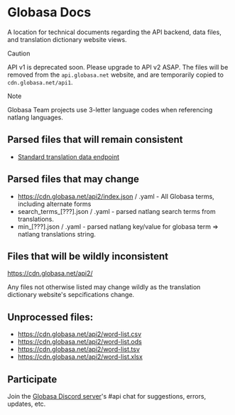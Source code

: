 # Globasa Docs

A location for technical documents regarding the API backend, data files, and translation dictionary website views.

> [!CAUTION]
> API v1 is deprecated soon. Please upgrade to API v2 ASAP. The files will be removed from the `api.globasa.net` website, and are temporarily copied to `cdn.globasa.net/api1`.

> [!NOTE]
> Globasa Team projects use 3-letter language codes when referencing natlang languages.

## Parsed files that will remain consistent
* [Standard translation data endpoint](api2-standard.md)

## Parsed files that may change
* https://cdn.globasa.net/api2/index.json / .yaml - All Globasa terms, including alternate forms
* search_terms_[???].json / .yaml - parsed natlang search terms from translations. 
* min_[???].json / .yaml - parsed natlang key/value for globasa term => natlang translations string.

## Files that will be wildly inconsistent
https://cdn.globasa.net/api2/

Any files not otherwise listed may change wildly as the translation dictionary website's sepcifications change.

## Unprocessed files:
  * https://cdn.globasa.net/api2/word-list.csv
  * https://cdn.globasa.net/api2/word-list.ods
  * https://cdn.globasa.net/api2/word-list.tsv
  * https://cdn.globasa.net/api2/word-list.xlsx

## Participate

Join the [Globasa Discord server](https://discord.gg/JCaqAvapGR)'s #api chat for suggestions, errors, updates, etc.
